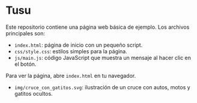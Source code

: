# Tusu

Este repositorio contiene una página web básica de ejemplo. Los archivos principales son:

- `index.html`: página de inicio con un pequeño script.
- `css/style.css`: estilos simples para la página.
- `js/main.js`: código JavaScript que muestra un mensaje al hacer clic en el botón.

Para ver la página, abre `index.html` en tu navegador.
- `img/cruce_con_gatitos.svg`: ilustración de un cruce con autos, motos y gatitos ocultos.
